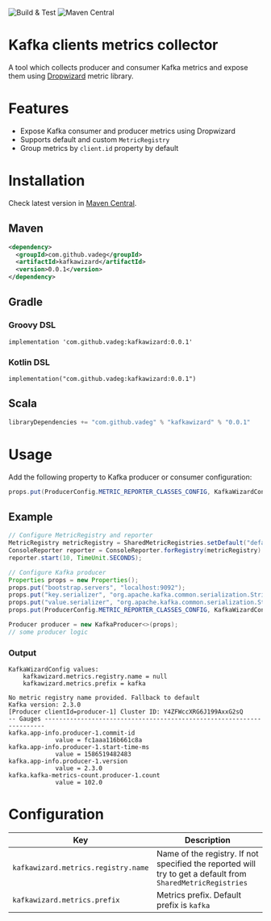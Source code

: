 ![Build & Test](https://github.com/vadeg/kafkawizard-metrics/workflows/Build%20&%20Test/badge.svg?branch=master)
![Maven Central](https://img.shields.io/maven-central/v/com.github.vadeg/kafkawizard)

# Kafka clients metrics collector

A tool which collects producer and consumer Kafka metrics and expose them using [Dropwizard](https://metrics.dropwizard.io/4.1.2/index.html) metric library.

# Features

* Expose Kafka consumer and producer metrics using Dropwizard
* Supports default and custom `MetricRegistry`
* Group metrics by `client.id` property by default

# Installation

Check latest version in [Maven Central](https://search.maven.org/search?q=g:com.github.vadeg%20AND%20a:kafkawizard). 

## Maven
```xml
<dependency>
  <groupId>com.github.vadeg</groupId>
  <artifactId>kafkawizard</artifactId>
  <version>0.0.1</version>
</dependency>
```

## Gradle 
### Groovy DSL
```
implementation 'com.github.vadeg:kafkawizard:0.0.1'
```

### Kotlin DSL
```
implementation("com.github.vadeg:kafkawizard:0.0.1")
```

## Scala
```sbt
libraryDependencies += "com.github.vadeg" % "kafkawizard" % "0.0.1"
```

# Usage

Add the following property to Kafka producer or consumer configuration:
```java
props.put(ProducerConfig.METRIC_REPORTER_CLASSES_CONFIG, KafkaWizardConfig.REPORTER_NAME);
```

## Example
```java
// Configure MetricRegistry and reporter
MetricRegistry metricRegistry = SharedMetricRegistries.setDefault("default");
ConsoleReporter reporter = ConsoleReporter.forRegistry(metricRegistry).build();
reporter.start(10, TimeUnit.SECONDS);

// Configure Kafka producer
Properties props = new Properties();
props.put("bootstrap.servers", "localhost:9092");
props.put("key.serializer", "org.apache.kafka.common.serialization.StringSerializer");
props.put("value.serializer", "org.apache.kafka.common.serialization.StringSerializer");
props.put(ProducerConfig.METRIC_REPORTER_CLASSES_CONFIG, KafkaWizardConfig.REPORTER_NAME);

Producer producer = new KafkaProducer<>(props);
// some producer logic
```

### Output
```shell script
KafkaWizardConfig values:
	kafkawizard.metrics.registry.name = null
	kafkawizard.metrics.prefix = kafka

No metric registry name provided. Fallback to default
Kafka version: 2.3.0
[Producer clientId=producer-1] Cluster ID: Y4ZFWccXRG6J199AxxG2sQ
-- Gauges ----------------------------------------------------------------------
kafka.app-info.producer-1.commit-id
             value = fc1aaa116b661c8a
kafka.app-info.producer-1.start-time-ms
             value = 1586519482483
kafka.app-info.producer-1.version
             value = 2.3.0
kafka.kafka-metrics-count.producer-1.count
             value = 102.0
```

# Configuration
| Key | Description |
|-----| ------------|
| `kafkawizard.metrics.registry.name` | Name of the registry. If not specified the reported will try to get a default from `SharedMetricRegistries` |
| `kafkawizard.metrics.prefix` | Metrics prefix. Default prefix is `kafka` |
  